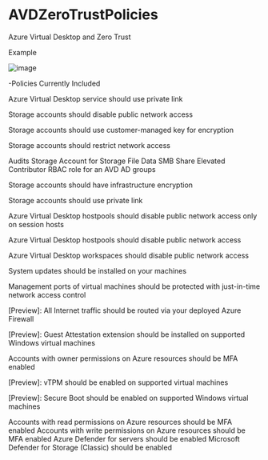 # AVDZeroTrustPolicies
Azure Virtual Desktop and Zero Trust

Example

![image](https://github.com/mikedzikowski/AVDZeroTrustPolicies/assets/34066455/d1417168-999c-4c21-aed6-e1287fd5b4b6)

-Policies Currently Included

Azure Virtual Desktop service should use private link

Storage accounts should disable public network access

Storage accounts should use customer-managed key for encryption

Storage accounts should restrict network access

Audits Storage Account for Storage File Data SMB Share Elevated Contributor RBAC role for an AVD AD groups

Storage accounts should have infrastructure encryption

Storage accounts should use private link

Azure Virtual Desktop hostpools should disable public network access only on session hosts

Azure Virtual Desktop hostpools should disable public network access

Azure Virtual Desktop workspaces should disable public network access

System updates should be installed on your machines

Management ports of virtual machines should be protected with just-in-time network access control

[Preview]: All Internet traffic should be routed via your deployed Azure Firewall

[Preview]: Guest Attestation extension should be installed on supported Windows virtual machines

Accounts with owner permissions on Azure resources should be MFA enabled

[Preview]: vTPM should be enabled on supported virtual machines

[Preview]: Secure Boot should be enabled on supported Windows virtual machines

Accounts with read permissions on Azure resources should be MFA enabled
Accounts with write permissions on Azure resources should be MFA enabled
Azure Defender for servers should be enabled
Microsoft Defender for Storage (Classic) should be enabled

